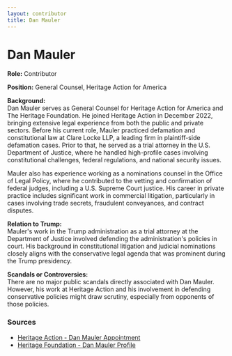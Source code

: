 ```yaml
---
layout: contributor
title: Dan Mauler
---
```


# Dan Mauler

**Role:** Contributor

**Position:** General Counsel, Heritage Action for America

**Background:**  
Dan Mauler serves as General Counsel for Heritage Action for America and The Heritage Foundation. He joined Heritage Action in December 2022, bringing extensive legal experience from both the public and private sectors. Before his current role, Mauler practiced defamation and constitutional law at Clare Locke LLP, a leading firm in plaintiff-side defamation cases. Prior to that, he served as a trial attorney in the U.S. Department of Justice, where he handled high-profile cases involving constitutional challenges, federal regulations, and national security issues.

Mauler also has experience working as a nominations counsel in the Office of Legal Policy, where he contributed to the vetting and confirmation of federal judges, including a U.S. Supreme Court justice. His career in private practice includes significant work in commercial litigation, particularly in cases involving trade secrets, fraudulent conveyances, and contract disputes.

**Relation to Trump:**  
Mauler's work in the Trump administration as a trial attorney at the Department of Justice involved defending the administration's policies in court. His background in constitutional litigation and judicial nominations closely aligns with the conservative legal agenda that was prominent during the Trump presidency.

**Scandals or Controversies:**  
There are no major public scandals directly associated with Dan Mauler. However, his work at Heritage Action and his involvement in defending conservative policies might draw scrutiny, especially from opponents of those policies.

### Sources
- [Heritage Action - Dan Mauler Appointment](https://heritageaction.com/press/heritage-action-announces-dan-mauler-as-general-counsel)
- [Heritage Foundation - Dan Mauler Profile](https://www.heritage.org/staff/dan-mauler)
